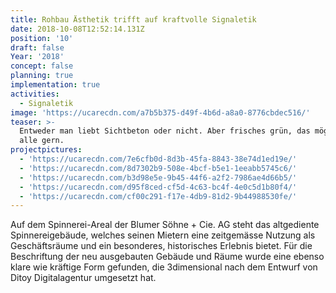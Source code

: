 ```yaml
---
title: Rohbau Ästhetik trifft auf kraftvolle Signaletik
date: 2018-10-08T12:52:14.131Z
position: '10'
draft: false
Year: '2018'
concept: false
planning: true
implementation: true
activities:
  - Signaletik
image: 'https://ucarecdn.com/a7b5b375-d49f-4b6d-a8a0-8776cbdec516/'
teaser: >-
  Entweder man liebt Sichtbeton oder nicht. Aber frisches grün, das mögen doch
  alle gern.
projectpictures:
  - 'https://ucarecdn.com/7e6cfb0d-8d3b-45fa-8843-38e74d1ed19e/'
  - 'https://ucarecdn.com/8d7302b9-508e-4bcf-b5e1-1eeabb5745c6/'
  - 'https://ucarecdn.com/b3d98e5e-9b45-44f6-a2f2-7986ae4d66b5/'
  - 'https://ucarecdn.com/d95f8ced-cf5d-4c63-bc4f-4e0c5d1b80f4/'
  - 'https://ucarecdn.com/cf00c291-f17e-4db9-81d2-9b44988530fe/'
---
```

Auf dem Spinnerei-Areal der Blumer Söhne + Cie. AG steht das altgediente Spinnereigebäude, welches seinen Mietern eine zeitgemässe Nutzung als Geschäftsräume und ein besonderes, historisches Erlebnis bietet. Für die Beschriftung der neu ausgebauten Gebäude und Räume wurde eine ebenso klare wie kräftige Form gefunden, die 3dimensional nach dem Entwurf von Ditoy Digitalagentur umgesetzt hat.
